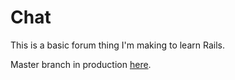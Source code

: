 # Chat

This is a basic forum thing I'm making to learn Rails.

Master branch in production [here](https://powerful-retreat-75501.herokuapp.com/).
